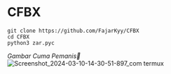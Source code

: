# CFBX

```
git clone https://github.com/FajarKyy/CFBX
cd CFBX
python3 zar.pyc
```

*Gambar Cuma Pemanis🤩*
![Screenshot_2024-03-10-14-30-51-897_com termux](https://github.com/FajarKyy/CFBX/assets/123274988/b847cbaa-3c15-46a1-bd8a-ecbaca4c6425)

